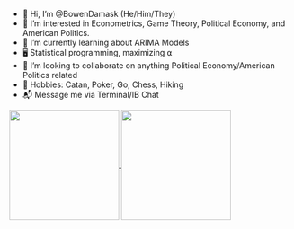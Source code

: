 - 👋 Hi, I’m @BowenDamask (He/Him/They)
- 👀 I’m interested in Econometrics, Game Theory, Political Economy, and American Politics.
- 🌲 I’m currently learning about ARIMA Models
- 🖥️ Statistical programming, maximizing ⍺
- 🧠 I’m looking to collaborate on anything Political Economy/American Politics related
- 👾 Hobbies: Catan, Poker, Go, Chess, Hiking
- 📬 Message me via Terminal/IB Chat

<a href="https://github.com/BowenDamask/github-readme-stats">
  <picture>
    <source
      srcset="https://github-readme-stats.vercel.app/api?username=BowenDamask&rank_icon=github&theme=dark#gh-dark-mode-only&custom_title=Statistics&card_width=320"
      media="(prefers-color-scheme: dark)"
    />
    <source
      srcset="https://github-readme-stats.vercel.app/api?username=BowenDamask&rank_icon=github&theme=light&custom_title=Statistics&card_width=320"
      media="(prefers-color-scheme: light), (prefers-color-scheme: no-preference)"
    />
    <img height=195 align="center" src="https://github-readme-stats.vercel.app/api?username=BowenDamask&rank_icon=github&theme=dark#gh-dark-mode-only&custom_title=Statistics&card_width=320" />
  </picture>
</a>
<a href="https://github.com/NickCH-K/convoychat">
  <picture>
    <source
      srcset="https://github-readme-stats.vercel.app/api/top-langs?username=NickCH-K&theme=dark&layout=compact&hide_progress=true&langs_count=8&card_width=320"
      media="(prefers-color-scheme: dark)"
    />
    <source
      srcset="https://github-readme-stats.vercel.app/api/top-langs?username=NickCH-K&theme=light&layout=compact&hide_progress=true&langs_count=8&card_width=320"
      media="(prefers-color-scheme: light), (prefers-color-scheme: no-preference)"
    />
    <img height=195 align="center" src="https://github-readme-stats.vercel.app/api/top-langs?username=NickCH-K&theme=dark&layout=compact&hide_progress=true&langs_count=8&card_width=320" />
  </picture>
</a>






